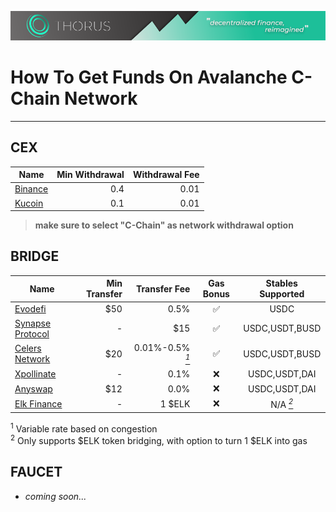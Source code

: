 ![thorus-banner](https://github.com/unsivilaudio/ThorusFi/blob/master/assets/img/Banner-long.png?raw=true)

# How To Get Funds On Avalanche C-Chain Network

---

## CEX

| Name                            | Min Withdrawal | Withdrawal Fee |
| ------------------------------- | -------------: | -------------: |
| [Binance](https://binance.com/) |            0.4 |           0.01 |
| [Kucoin](https://kucoin.com/)   |            0.1 |           0.01 |

> **make sure to select "C-Chain" as network withdrawal option**

## BRIDGE

| Name                                                       | Min Transfer |                                Transfer Fee | Gas Bonus |          Stables Supported           |
| ---------------------------------------------------------- | -----------: | ------------------------------------------: | :-------: | :----------------------------------: |
| [Evodefi](https://bridge.evodefi.com)                      |          $50 |                                        0.5% |    ✅     |                 USDC                 |
| [Synapse Protocol](https://synapseprotocol.com/)           |            - |                                         $15 |    ✅     |            USDC,USDT,BUSD            |
| [Celers Network](https://cbridge.celer.network/#/transfer) |          $20 | 0.01%-0.5% _<a href="#N1"><sup>1</sup></a>_ |    ✅     |            USDC,USDT,BUSD            |
| [Xpollinate](https://www.xpollinate.io)                    |            - |                                        0.1% |    ❌     |            USDC,USDT,DAI             |
| [Anyswap](https://anyswap.exchange/bridge#/router)         |          $12 |                                        0.0% |    ❌     |            USDC,USDT,DAI             |
| [Elk Finance](https://app.elk.finance/#/elknet)            |            - |                                      1 $ELK |    ❌     | N/A _<a href="#N2"><sup>2</sup></a>_ |

<sup id="N1">1</sup> Variable rate based on congestion</br>
<sup id="N2">2</sup> Only supports $ELK token bridging, with option to turn 1 $ELK into gas

## FAUCET

-   _coming soon..._
